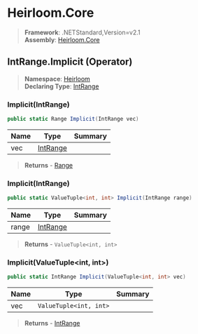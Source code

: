 # Heirloom.Core

> **Framework**: .NETStandard,Version=v2.1  
> **Assembly**: [Heirloom.Core][0]

## IntRange.Implicit (Operator)

> **Namespace**: [Heirloom][0]  
> **Declaring Type**: [IntRange][1]

### Implicit(IntRange)

```cs
public static Range Implicit(IntRange vec)
```

| Name | Type          | Summary |
|------|---------------|---------|
| vec  | [IntRange][1] |         |

> **Returns** - [Range][2]

### Implicit(IntRange)

```cs
public static ValueTuple<int, int> Implicit(IntRange range)
```

| Name  | Type          | Summary |
|-------|---------------|---------|
| range | [IntRange][1] |         |

> **Returns** - `ValueTuple<int, int>`

### Implicit(ValueTuple<int, int>)

```cs
public static IntRange Implicit(ValueTuple<int, int> vec)
```

| Name | Type                   | Summary |
|------|------------------------|---------|
| vec  | `ValueTuple<int, int>` |         |

> **Returns** - [IntRange][1]

[0]: ../../../Heirloom.Core.md
[1]: ../IntRange.md
[2]: ../Range.md
